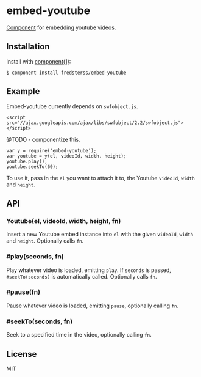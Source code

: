 # embed-youtube

[Component](https://github.com/component/component) for embedding youtube videos.

## Installation

Install with [component(1)](http://component.io):

```
$ component install fredsterss/embed-youtube
```

## Example

Embed-youtube currently depends on ``swfobject.js``. 

```
<script src="//ajax.googleapis.com/ajax/libs/swfobject/2.2/swfobject.js"></script>
```

@TODO - componentize this.


```
var y = require('embed-youtube');
var youtube = y(el, videoId, width, height);
youtube.play();
youtube.seekTo(60);
```

To use it, pass in the ``el`` you want to attach it to, the Youtube ``videoId``, ``width`` and ``height``.

## API

### Youtube(el, videoId, width, height, fn)

Insert a new Youtube embed instance into ``el`` with the given ``videoId``, ``width`` and ``height``. Optionally calls ``fn``.

### #play(seconds, fn)

Play whatever video is loaded, emitting ``play``. If ``seconds`` is passed, ``#seekTo(seconds)`` is automatically called. Optionally calls ``fn``.

### #pause(fn)

Pause whatever video is loaded, emitting ``pause``, optionally calling ``fn``.

### #seekTo(seconds, fn)

Seek to a specified time in the video, optionally calling ``fn``.


## License

MIT
